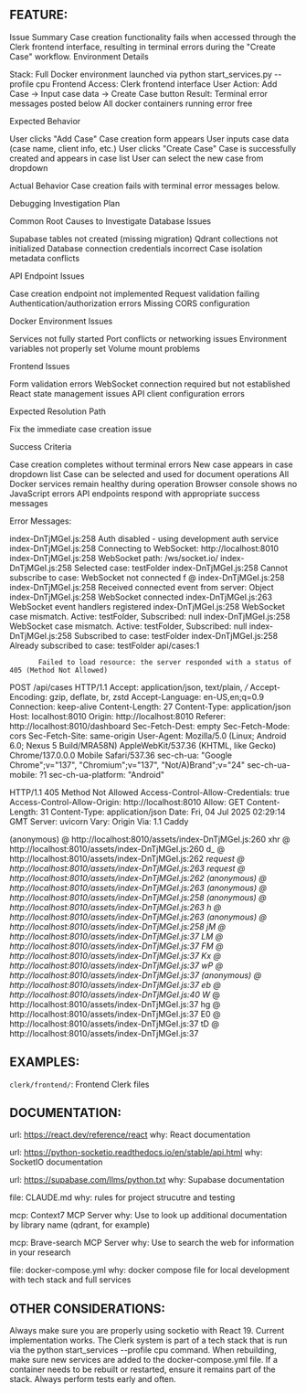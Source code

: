 ## FEATURE:

Issue Summary
Case creation functionality fails when accessed through the Clerk frontend interface, resulting in terminal errors during the "Create Case" workflow.
Environment Details

Stack: Full Docker environment launched via python start_services.py --profile cpu
Frontend Access: Clerk frontend interface
User Action: Add Case → Input case data → Create Case button
Result: Terminal error messages posted below
All docker containers running error free

Expected Behavior

User clicks "Add Case"
Case creation form appears
User inputs case data (case name, client info, etc.)
User clicks "Create Case"
Case is successfully created and appears in case list
User can select the new case from dropdown

Actual Behavior
Case creation fails with terminal error messages below.

Debugging Investigation Plan


Common Root Causes to Investigate
Database Issues

Supabase tables not created (missing migration)
Qdrant collections not initialized
Database connection credentials incorrect
Case isolation metadata conflicts

API Endpoint Issues

Case creation endpoint not implemented
Request validation failing
Authentication/authorization errors
Missing CORS configuration

Docker Environment Issues

Services not fully started
Port conflicts or networking issues
Environment variables not properly set
Volume mount problems

Frontend Issues

Form validation errors
WebSocket connection required but not established
React state management issues
API client configuration errors

Expected Resolution Path

Fix the immediate case creation issue

Success Criteria

 Case creation completes without terminal errors
 New case appears in case dropdown list
 Case can be selected and used for document operations
 All Docker services remain healthy during operation
 Browser console shows no JavaScript errors
 API endpoints respond with appropriate success messages


Error Messages:

index-DnTjMGeI.js:258 Auth disabled - using development auth service
index-DnTjMGeI.js:258 Connecting to WebSocket: http://localhost:8010
index-DnTjMGeI.js:258 WebSocket path: /ws/socket.io/
index-DnTjMGeI.js:258 Selected case: testFolder
index-DnTjMGeI.js:258 Cannot subscribe to case: WebSocket not connected
f @ index-DnTjMGeI.js:258
index-DnTjMGeI.js:258 Received connected event from server: Object
index-DnTjMGeI.js:258 WebSocket connected
index-DnTjMGeI.js:263 WebSocket event handlers registered
index-DnTjMGeI.js:258 WebSocket case mismatch. Active: testFolder, Subscribed: null
index-DnTjMGeI.js:258 WebSocket case mismatch. Active: testFolder, Subscribed: null
index-DnTjMGeI.js:258 Subscribed to case: testFolder
index-DnTjMGeI.js:258 Already subscribed to case: testFolder
api/cases:1 
            
            
           Failed to load resource: the server responded with a status of 405 (Method Not Allowed)

POST /api/cases HTTP/1.1
Accept: application/json, text/plain, */*
Accept-Encoding: gzip, deflate, br, zstd
Accept-Language: en-US,en;q=0.9
Connection: keep-alive
Content-Length: 27
Content-Type: application/json
Host: localhost:8010
Origin: http://localhost:8010
Referer: http://localhost:8010/dashboard
Sec-Fetch-Dest: empty
Sec-Fetch-Mode: cors
Sec-Fetch-Site: same-origin
User-Agent: Mozilla/5.0 (Linux; Android 6.0; Nexus 5 Build/MRA58N) AppleWebKit/537.36 (KHTML, like Gecko) Chrome/137.0.0.0 Mobile Safari/537.36
sec-ch-ua: "Google Chrome";v="137", "Chromium";v="137", "Not/A)Brand";v="24"
sec-ch-ua-mobile: ?1
sec-ch-ua-platform: "Android"

HTTP/1.1 405 Method Not Allowed
Access-Control-Allow-Credentials: true
Access-Control-Allow-Origin: http://localhost:8010
Allow: GET
Content-Length: 31
Content-Type: application/json
Date: Fri, 04 Jul 2025 02:29:14 GMT
Server: uvicorn
Vary: Origin
Via: 1.1 Caddy

(anonymous) @ http://localhost:8010/assets/index-DnTjMGeI.js:260
xhr @ http://localhost:8010/assets/index-DnTjMGeI.js:260
d_ @ http://localhost:8010/assets/index-DnTjMGeI.js:262
_request @ http://localhost:8010/assets/index-DnTjMGeI.js:263
request @ http://localhost:8010/assets/index-DnTjMGeI.js:262
(anonymous) @ http://localhost:8010/assets/index-DnTjMGeI.js:263
(anonymous) @ http://localhost:8010/assets/index-DnTjMGeI.js:258
(anonymous) @ http://localhost:8010/assets/index-DnTjMGeI.js:263
h @ http://localhost:8010/assets/index-DnTjMGeI.js:263
(anonymous) @ http://localhost:8010/assets/index-DnTjMGeI.js:258
jM @ http://localhost:8010/assets/index-DnTjMGeI.js:37
LM @ http://localhost:8010/assets/index-DnTjMGeI.js:37
FM @ http://localhost:8010/assets/index-DnTjMGeI.js:37
Kx @ http://localhost:8010/assets/index-DnTjMGeI.js:37
wP @ http://localhost:8010/assets/index-DnTjMGeI.js:37
(anonymous) @ http://localhost:8010/assets/index-DnTjMGeI.js:37
eb @ http://localhost:8010/assets/index-DnTjMGeI.js:40
W_ @ http://localhost:8010/assets/index-DnTjMGeI.js:37
hg @ http://localhost:8010/assets/index-DnTjMGeI.js:37
E0 @ http://localhost:8010/assets/index-DnTjMGeI.js:37
tD @ http://localhost:8010/assets/index-DnTjMGeI.js:37




## EXAMPLES:

`clerk/frontend/`: Frontend Clerk files

## DOCUMENTATION:

url: https://react.dev/reference/react
why: React documentation

url: https://python-socketio.readthedocs.io/en/stable/api.html
why: SocketIO documentation

url: https://supabase.com/llms/python.txt
why: Supabase documentation

file: CLAUDE.md
why: rules for project strucutre and testing

mcp: Context7 MCP Server
why: Use to look up additional documentation by library name (qdrant, for example)

mcp: Brave-search MCP Server
why: Use to search the web for information in your research

file: docker-compose.yml
why: docker compose file for local development with tech stack and full services

## OTHER CONSIDERATIONS:

Always make sure you are properly using socketio with React 19. Current implementation works.
The Clerk system is part of a tech stack that is run via the python start_services --profile cpu command. When rebuilding, make sure new services are added to the docker-compose.yml file. If a container needs to be rebuilt or restarted, ensure it remains part of the stack.
Always perform tests early and often.
